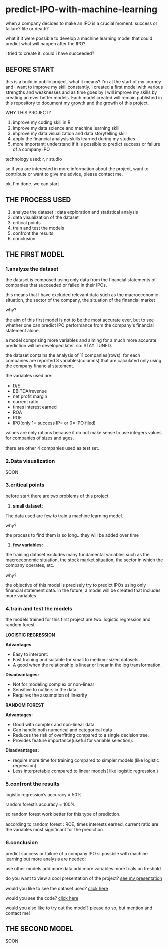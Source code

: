 # predict-IPO-with-machine-learning

when a company decides to make an IPO is a crucial moment.
success or failure? life or death?

what if it were possible to develop a machine learning model that could predict what will happen after the IPO?

i tried to create it. could i have succeeded?

## BEFORE START

this is a build in public project.
what it means?
I'm at the start of my journey and i want to improve my skill constantly.
I created a first model with various strengths and weaknesses and as time goes by I will improve my skills by creating an ever better models.
Each model created will remain published in this repository to document my growth and the growth of this project.

WHY THIS PROJECT?

1. improve my coding skill in R
2. improve my data science and machine learning skill
3. improve my data visualization and data storytelling skill
4. apply the financial analysis skills learned during my studies
5. more important: understand if it is possible to predict success or failure of a company IPO

technology used: r, r studio 

so if you are interested in more information about the project, want to contribute or want to give me advice, please contact me.

ok, I'm done. we can start

## THE PROCESS USED

1. analyze the dataset : data exploration and statistical analysis
2. data visualization of the dataset
3. critical points
4. train and test the models
5. confront the results
6. conclusion

## THE FIRST MODEL

### 1.analyze the dataset

the dataset is composed using only data from the financial statements of companies that succeeded or failed in their IPOs.

this means that I have excluded relevant data such as the macroeconomic situation, the sector of the company, the situation of the financial market

why?

the aim of this first model is not to be the most accurate ever, but to see whether one can predict IPO performance from the company's financial statement alone.

a model comprising more variables and aiming for a much more accurate prediction will be developed later.
so: STAY TUNED.

the dataset contains the analysis of 11 companies(rows), for each companies are reported 8 variables(columns) that are calculated only using the company financial statement.

the variables used are:

- D/E
- EBITDA/revenue
- net profit margin
- current ratio
- times interest earned
- ROA
- ROE
- IPO(only 1= success IP= or 0= IPO filed)

values are only rations because it do not make sense to use integers values for companies of sizes and ages.

there are other 4 companies used as test set.

### 2.Data visualization

SOON

### 3.critical points

before start there are two problems of this project

1. **small dataset:**

 The data used are few to train a
machine learning model. 

why?

the process to find them is so long...they will be added over time

1. **few variables:** 

the training dataset excludes many fundamental variables such as the macroeconomic situation, the stock market situation, the sector in which the company operates, etc.

why?

the objective of this model is precisely try to predict IPOs using only financial statement data. in the future, a model will be created that includes more variables

### 4.train and test  the models

the models trained for this first project are two: logistic regression and random forest

**LOGISTIC REGRESSION**

**Advantages**

- Easy to interpret:
- Fast training and suitable for
small to medium-sized datasets.
- A good when the relationship is linear or linear in the log transformation.

**Disadvantages:**

- Not for modeling complex or non-linear
- Sensitive to outliers in the data.
- Requires the assumption of
linearity

**RANDOM FOREST**

**Advantages:**

- Good with complex and non-linear
data.
- Can handle both numerical and categorical data
- Reduces the risk of overfitting compared to a single decision tree.
- Provides feature importance(useful for
variable selection).

**Disadvantages:**

- require more time for training compared to simpler models (like
logistic regression).
- Less interpretable compared to linear
models( like logistic regression.)

### 5.confront the results

logistic regression’s accuracy = 50%

random forest’s accuracy = 100%

so random forest work better for this type of prediction.

according to random forest : ROE, times interests earned, current ratio are the variables most significant for the prediction

### 6.conclusion

predict  success or failure of a company IPO si possbile with machine learning but more analysis are needed:

use other models
add more data
add more variables
more trials on treshold

do you want to view a cool presentation of the project? [see my presentation](https://github.com/EdoardoPedrocchi/predict-IPO-with-machine-learning/blob/main/IPO_final.pdf)

would you like to see the dataset used? [click here](https://github.com/EdoardoPedrocchi/predict-IPO-with-machine-learning/blob/main/dataset)

would you see the code? [click here](https://github.com/EdoardoPedrocchi/predict-IPO-with-machine-learning/blob/main/code)

would you also like to try out the model?
please do so, but mention and contact me!



## THE SECOND MODEL

SOON
